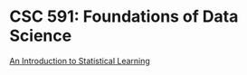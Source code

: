 # CSC 591: Foundations of Data Science
[An Introduction to Statistical Learning](http://www-bcf.usc.edu/~gareth/ISL/ISLR%20First%20Printing.pdf)
